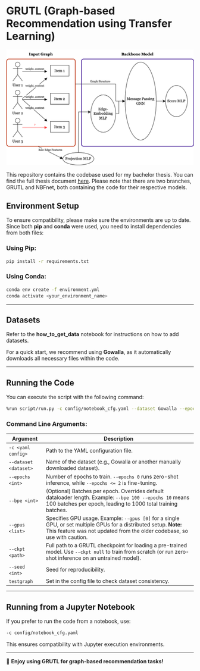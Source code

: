 # GRUTL (Graph-based Recommendation using Transfer Learning)

![GRUTL](asset/GRUTL_git.png)

This repository contains the codebase used for my bachelor thesis. You can find the full thesis document [here](asset/BA_Thesis_Report.pdf).
Please note that there are two branches, GRUTL and NBFnet, both containing the code for their respective models.
## Environment Setup
To ensure compatibility, please make sure the environments are up to date. Since both **pip** and **conda** were used, you need to install dependencies from both files:

### **Using Pip:**
```bash
pip install -r requirements.txt
```

### **Using Conda:**
```bash
conda env create -f environment.yml
conda activate <your_environment_name>
```

---

## Datasets
Refer to the **how_to_get_data** notebook for instructions on how to add datasets.

For a quick start, we recommend using **Gowalla**, as it automatically downloads all necessary files within the code.

---

## Running the Code

You can execute the script with the following command:
```bash
%run script/run.py -c config/notebook_cfg.yaml --dataset Gowalla --epochs 5 --gpus "[0]" --ckpt null --seed 42
```

### **Command Line Arguments:**
| Argument | Description |
|----------|-------------|
| `-c <yaml config>` | Path to the YAML configuration file. |
| `--dataset <dataset>` | Name of the dataset (e.g., Gowalla or another manually downloaded dataset). |
| `--epochs <int>` | Number of epochs to train. `--epochs 0` runs zero-shot inference, while `--epochs <= 2` is fine-tuning. |
| `--bpe <int>` | (Optional) Batches per epoch. Overrides default dataloader length. Example: `--bpe 100 --epochs 10` means 100 batches per epoch, leading to 1000 total training batches. |
| `--gpus <list>` | Specifies GPU usage. Example: `--gpus [0]` for a single GPU, or set multiple GPUs for a distributed setup. **Note:** This feature was not updated from the older codebase, so use with caution. |
| `--ckpt <path>` | Full path to a GRUTL checkpoint for loading a pre-trained model. Use `--ckpt null` to train from scratch (or run zero-shot inference on an untrained model). |
| `--seed <int>` | Seed for reproducibility. |
| `testgraph` | Set in the config file to check dataset consistency. |

---

## Running from a Jupyter Notebook
If you prefer to run the code from a notebook, use:
```bash
-c config/notebook_cfg.yaml
```

This ensures compatibility with Jupyter execution environments.

---

🚀 **Enjoy using GRUTL for graph-based recommendation tasks!**

